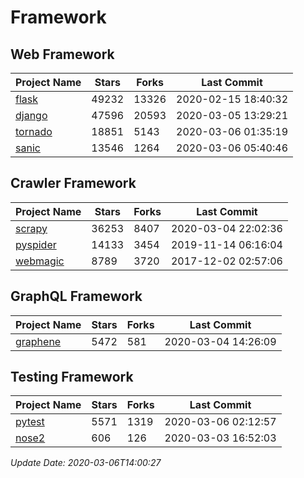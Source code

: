 # Framework

## Web Framework

| Project Name | Stars | Forks | Last Commit |
| ------------ | ----- | ----- | ----------- |
| [flask](https://github.com/pallets/flask) | 49232 | 13326 | 2020-02-15 18:40:32 |
| [django](https://github.com/django/django) | 47596 | 20593 | 2020-03-05 13:29:21 |
| [tornado](https://github.com/tornadoweb/tornado) | 18851 | 5143 | 2020-03-06 01:35:19 |
| [sanic](https://github.com/huge-success/sanic) | 13546 | 1264 | 2020-03-06 05:40:46 |

## Crawler Framework

| Project Name | Stars | Forks | Last Commit |
| ------------ | ----- | ----- | ----------- |
| [scrapy](https://github.com/scrapy/scrapy) | 36253 | 8407 | 2020-03-04 22:02:36 |
| [pyspider](https://github.com/binux/pyspider) | 14133 | 3454 | 2019-11-14 06:16:04 |
| [webmagic](https://github.com/code4craft/webmagic) | 8789 | 3720 | 2017-12-02 02:57:06 |

## GraphQL Framework

| Project Name | Stars | Forks | Last Commit |
| ------------ | ----- | ----- | ----------- |
| [graphene](https://github.com/graphql-python/graphene) | 5472 | 581 | 2020-03-04 14:26:09 |

## Testing Framework

| Project Name | Stars | Forks | Last Commit |
| ------------ | ----- | ----- | ----------- |
| [pytest](https://github.com/pytest-dev/pytest) | 5571 | 1319 | 2020-03-06 02:12:57 |
| [nose2](https://github.com/nose-devs/nose2) | 606 | 126 | 2020-03-03 16:52:03 |

*Update Date: 2020-03-06T14:00:27*